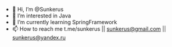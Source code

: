 - 👋 Hi, I’m @Sunkerus
- 👀 I’m interested in Java
- 🌱 I’m currently learning SpringFramework
- 📫 How to reach me t.me/sunkerus || sunkerus@gmail.com || sunkerus@yandex.ru

<!---
Sunkerus/Sunkerus is a ✨ special ✨ repository because its `README.md` (this file) appears on your GitHub profile.
You can click the Preview link to take a look at your changes.
--->
